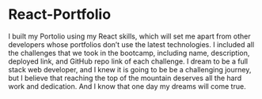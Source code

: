 # React-Portfolio
I built my Portolio using my React skills, which will set me apart from other developers whose portfolios don’t use the latest technologies. I included all the challenges that we took in the bootcamp, including name, description, deployed link, and GitHub repo link of each challenge. I dream to be a full stack web developer, and I knew it is going to be be a challenging journey, but I believe that reaching the top of the mountain deserves all the hard work and dedication. And I know that one day my dreams will come true.

